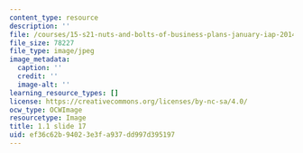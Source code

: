 ```yaml
---
content_type: resource
description: ''
file: /courses/15-s21-nuts-and-bolts-of-business-plans-january-iap-2014/ef36c62b94023e3fa937dd997d395197_Slide17.JPG
file_size: 78227
file_type: image/jpeg
image_metadata:
  caption: ''
  credit: ''
  image-alt: ''
learning_resource_types: []
license: https://creativecommons.org/licenses/by-nc-sa/4.0/
ocw_type: OCWImage
resourcetype: Image
title: 1.1 slide 17
uid: ef36c62b-9402-3e3f-a937-dd997d395197
---
```

